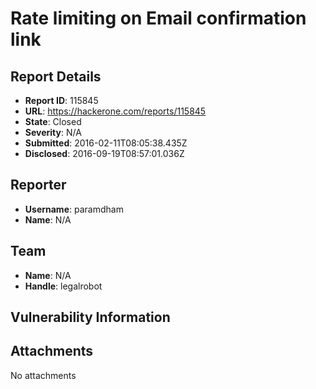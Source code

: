 #   Rate limiting on Email confirmation link

## Report Details
- **Report ID**: 115845
- **URL**: https://hackerone.com/reports/115845
- **State**: Closed
- **Severity**: N/A
- **Submitted**: 2016-02-11T08:05:38.435Z
- **Disclosed**: 2016-09-19T08:57:01.036Z

## Reporter
- **Username**: paramdham
- **Name**: N/A

## Team
- **Name**: N/A
- **Handle**: legalrobot

## Vulnerability Information


## Attachments
No attachments
